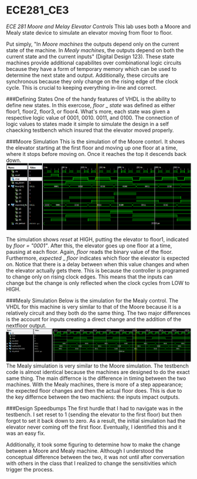 ECE281_CE3
==========

_ECE 281 Moore and Melay Elevator Controls_
This lab uses both a Moore and Mealy state device to simulate an elevator moving from floor to floor.

Put simply, "In  _Moore machines_ the outputs depend only on the current state of the machine. In _Mealy machines_, the outputs depend on both the current state and the current inputs" (Digital Design 123). These state machines provide additional capabilites over combinational logic circuits because they have a form of temporary memory which can be used to determine the next state and output. Additionally, these circuits are synchronous because they only change on the rising edge of the clock cycle. This is crucial to keeping everything in-line and correct.

###Defining States
One of the handy features of VHDL is the ability to define new states. In this exercose, _floor_ _ _state_ was defined as either floor1, floor2, floor3, or floor4. What's more, each state was given a respective logic value of 0001, 0010. 0011, and 0100. The connection of logic values to states made it simple to simulate the design in a self chaecking testbench which insured that the elevator moved properly.

###Moore Simulation
This is the simulation of the Moore contorl. It shows the elevator starting at the first floor and moving up one floor at a time, where it stops before moving on. Once it reaches the top it descends back down.
![alt text](https://github.com/byarbrough/ECE281_CE3/blob/master/Moore_screenshot.PNG?raw=true "Moore Testbench")

The simulation shows _reset_ at HIGH, putting the elevator to floor1, indicated by _floor = "0001"_. After this, the elevator goes up one floor at a time, pausing at each floor. Again, _floor_ reads the binary value of the floor. Furthermore, _expected_ _ _floor_ indicates which floor the elevator is expected on. Notice that there is a delay between when this value changes and when the elevator actually gets there. This is because the controller is programed to change only on rising clock edges. This means that the inputs can change but the change is only reflected when the clock cycles from LOW to HIGH.

###Mealy Simulation
Below is the simulation for the Mealy control. The VHDL for this machine is very similar to that of the Moore because it is a relatively circuit and they both do the same thing. The two major differences is the account for inputs creating a direct change and the addition of the nextfloor output.
![alt text](https://github.com/byarbrough/ECE281_CE3/blob/master/Mealy_screenshot.PNG?raw=true "Mealy Testbench")
The Mealy simulation is very similar to the Moore simulation. The testbench code is almost identical because the machines are designed to do the exact same thing. The main differnce is the difference in timing between the two machines. With the Mealy machines, there is more of a step appearance; the expected floor changes and then the actual floor does. This is due to the key differnce between the two machiens: the inputs impact outputs.


###Design Speedbumps
The first hurdle that I had to navigate was in the testbench. I set reset to 1 (sending the elevator to the first floor) but then forgot to set it back down to zero. As a result, the initial simulation had the elevator never coming off the first floor. Eventually, I identified this and it was an easy fix.

Additionally, it took some figuring to determine how to make the change between a Moore and Mealy machine. Although I understood the conceptual difference between the two, it was not until after conversation with others in the class that I realized to change the sensitivities which trigger the process.
